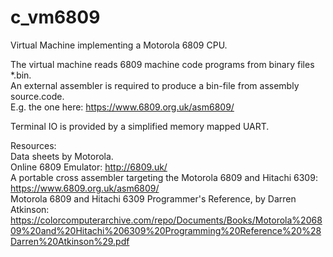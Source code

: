 # c_vm6809

Virtual Machine implementing a Motorola 6809 CPU.

The virtual machine reads 6809 machine code programs from binary files \*.bin.  
An external assembler is required to produce a bin-file from assembly source.code.  
E.g. the one here: https://www.6809.org.uk/asm6809/  

Terminal IO is provided by a simplified memory mapped UART.

Resources:  
Data sheets by Motorola.  
Online 6809 Emulator: http://6809.uk/  
A portable cross assembler targeting the Motorola 6809 and Hitachi 6309: https://www.6809.org.uk/asm6809/  
Motorola 6809 and Hitachi 6309 Programmer's Reference, by Darren Atkinson: https://colorcomputerarchive.com/repo/Documents/Books/Motorola%206809%20and%20Hitachi%206309%20Programming%20Reference%20%28Darren%20Atkinson%29.pdf  

